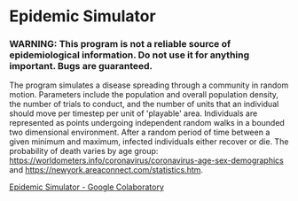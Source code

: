 # Epidemic Simulator
<h3>WARNING: This program is not a reliable source of epidemiological information. Do not use it for anything important. Bugs are guaranteed.</h3>

<p>The program simulates a disease spreading through a community in random motion. Parameters include the population and overall population density, the number of trials to conduct, and the number of units that an individual should move per timestep per unit of 'playable' area. Individuals are represented as points undergoing independent random walks in a bounded two dimensional environment. After a random period of time between a given minimum and maximum, infected individuals either recover or die. The probability of death varies by age group: <a href="https://www.worldometers.info/coronavirus/coronavirus-age-sex-demographics">https://worldometers.info/coronavirus/coronavirus-age-sex-demographics</a> and <a href="https://newyork.areaconnect.com/statistics.htm">https://newyork.areaconnect.com/statistics.htm</a>.</p>
  
<a href="https://colab.research.google.com/github/brayvid/EpidemicSimulator/blob/master/epidemic_simulator.ipynb">Epidemic Simulator - Google Colaboratory</a>
